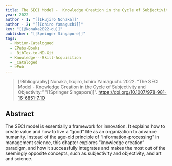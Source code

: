 ```yaml
---
title: The SECI Model -  Knowledge Creation in the Cycle of Subjectivity and Objectivity
year: 2022
author - 1: "[[Ikujiro Nonaka]]"
author - 2: "[[Ichiro Yamaguchi]]"
key: "[[@Nonaka2022-du]]"
publisher: "[[Springer Singapore]]"
tags:
  - Notion-Catalogued
  - EPubs-Books
  - _BibTex-to-MD-Git
  - Knowledge---Skill-Acquisition
  - _Cataloged
  - ePub
---
```


> [!Bibliography]
> Nonaka, Ikujiro, Ichiro Yamaguchi. 2022. “The SECI Model -  Knowledge Creation in the Cycle of Subjectivity and Objectivity.” "[[Springer Singapore]]". https://doi.org/10.1007/978-981-16-6851-7_10

## Abstract
The SECI model is essentially a framework for innovation. It explains how to create value and how to live a “good” life as an organization to advance humanity. Instead of the age-old principle of “information-processing” in management science, this chapter explores “knowledge creation” paradigm, and how it successfully integrates and makes the most out of the seemingly opposite concepts, such as subjectivity and objectivity, and art and science.
